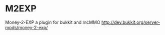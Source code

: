 M2EXP
=====

Money-2-EXP a plugin for bukkit and mcMMO http://dev.bukkit.org/server-mods/money-2-exp/
